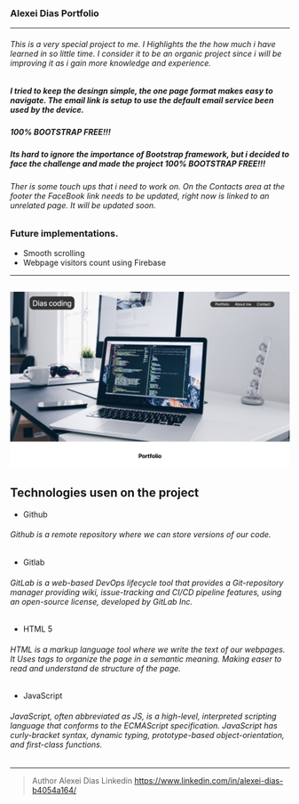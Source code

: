 ### Alexei Dias Portfolio
--------------------
######  This is a very special project to me. I Highlights the the how much i have learned in so little time. I consider it to be an organic project since i will be improving it as i gain more knowledge and experience. 

##### I tried to keep the desingn simple, the  one page format makes easy to navigate. The email link is setup to use the default email service been used by the device.

##### 100% BOOTSTRAP FREE!!!
##### Its hard to ignore the importance of Bootstrap framework, but i decided to face the challenge and made the project 100% BOOTSTRAP FREE!!!



###### Ther is some touch ups that i need to work on. On the Contacts area at the footer the FaceBook link needs to be updated, right now is linked to an unrelated page. It will be updated soon.

### Future implementations.

* Smooth scrolling
* Webpage visitors count using Firebase


------
![how it looks](images/Screenshot.png)
---

## Technologies usen on the project
* Github
###### Github is a remote repository where we can store versions of our code.
* Gitlab
###### GitLab is a web-based DevOps lifecycle tool that provides a Git-repository manager providing wiki, issue-tracking and CI/CD pipeline features, using an open-source license, developed by GitLab Inc.
* HTML 5
###### HTML is a markup language tool where we write the text of our webpages. It Uses tags to organize the page in a  semantic meaning. Making easer to read and understand de structure of the page.
* JavaScript
###### JavaScript, often abbreviated as JS, is a high-level, interpreted scripting language that conforms to the ECMAScript specification. JavaScript has curly-bracket syntax, dynamic typing, prototype-based object-orientation, and first-class functions.

---
> Author
 Alexei Dias
 Linkedin 
 https://www.linkedin.com/in/alexei-dias-b4054a164/